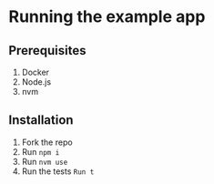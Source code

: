 # Running the example app

## Prerequisites

1. Docker
2. Node.js
3. nvm

## Installation

1. Fork the repo
2. Run `npm i`
3. Run `nvm use`
4. Run the tests `Run t`
   